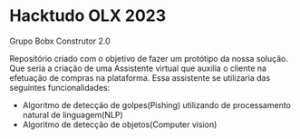 # Hacktudo OLX 2023

Grupo Bobx Construtor 2.0

Repositório criado com o objetivo de fazer um protótipo da nossa solução. Que seria a criação de uma Assistente virtual que auxilia o cliente na efetuação de compras na plataforma. Essa assistente se utilizaria das seguintes funcionalidades:
- Algoritmo de detecção de golpes(Pishing) utilizando de processamento natural de linguagem(NLP)
- Algoritmo de detecção de objetos(Computer vision)
